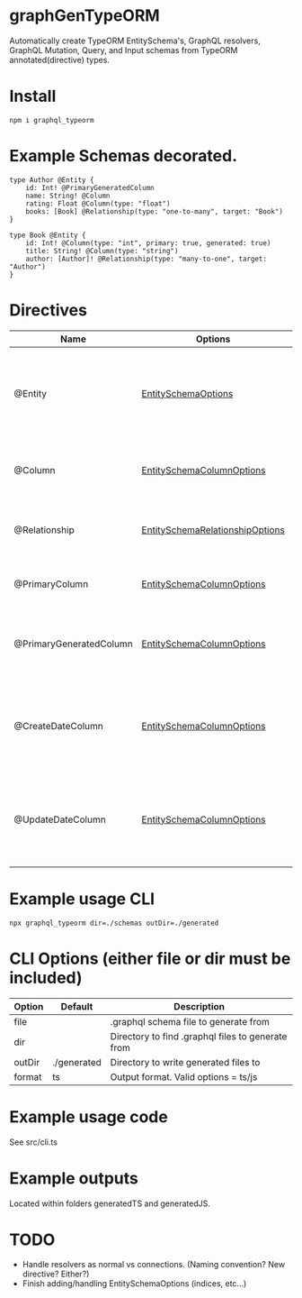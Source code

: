 # graphGenTypeORM
Automatically create TypeORM EntitySchema's, GraphQL resolvers, GraphQL Mutation, Query, and Input schemas from TypeORM annotated(directive) types.

# Install
    npm i graphql_typeorm

# Example Schemas decorated.

    type Author @Entity {
        id: Int! @PrimaryGeneratedColumn
        name: String! @Column
        rating: Float @Column(type: "float")
        books: [Book] @Relationship(type: "one-to-many", target: "Book")
    }

    type Book @Entity {
        id: Int! @Column(type: "int", primary: true, generated: true)
        title: String! @Column(type: "string")
        author: [Author]! @Relationship(type: "many-to-one", target: "Author")
    }
    
# Directives
| Name                    | Options | Description |
|-------------------------|---------|-------------|
| @Entity                 | [EntitySchemaOptions](https://github.com/jjwtay/graphGenTypeorm/blob/master/schemas/entity.graphql)| Determines what GraphQL Types get converted to TypeORM EntitySchema Models.|
| @Column                 | [EntitySchemaColumnOptions](https://github.com/jjwtay/graphGenTypeorm/blob/master/schemas/column.graphql)| Determines what model fields are stored in database.|
| @Relationship           | [EntitySchemaRelationshipOptions](https://github.com/typeorm/typeorm/blob/master/src/entity-schema/EntitySchemaRelationOptions.ts)| Determines that a relationship field should be created.|
| @PrimaryColumn | [EntitySchemaColumnOptions](https://github.com/jjwtay/graphGenTypeorm/blob/master/schemas/column.graphql)| Shortcut for Column type with primary = true |
| @PrimaryGeneratedColumn | [EntitySchemaColumnOptions](https://github.com/jjwtay/graphGenTypeorm/blob/master/schemas/column.graphql)| Shortcut for Column type with primary = true and generated = true| 
| @CreateDateColumn | [EntitySchemaColumnOptions](https://github.com/jjwtay/graphGenTypeorm/blob/master/schemas/column.graphql)| Shortcut for Column type with type = 'timestamp with time zone' and createDate = true |
| @UpdateDateColumn | [EntitySchemaColumnOptions](https://github.com/jjwtay/graphGenTypeorm/blob/master/schemas/column.graphql) | Shortcut for Column type with type = 'timestamp with time zone' and updateDate = true |

# Example usage CLI
    npx graphql_typeorm dir=./schemas outDir=./generated

# CLI Options (either file or dir must be included)
| Option | Default | Description |
|--------|---------|-------------|
| file   |         | .graphql schema file to generate from |
| dir    |         | Directory to find .graphql files to generate from |
| outDir | ./generated | Directory to write generated files to |
| format |   ts    | Output format. Valid options = ts/js

# Example usage code
See src/cli.ts

# Example outputs
Located within folders generatedTS and generatedJS.

# TODO
- Handle resolvers as normal vs connections. (Naming convention? New directive? Either?)
- Finish adding/handling EntitySchemaOptions (indices, etc...)